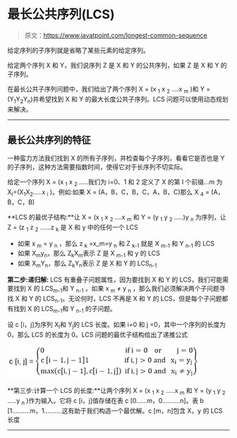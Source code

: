 # 最长公共序列(LCS)

> 原文：<https://www.javatpoint.com/longest-common-sequence>

给定序列的子序列就是省略了某些元素的给定序列。

给定两个序列 X 和 Y，我们说序列 Z 是 X 和 Y 的公共序列，如果 Z 是 X 和 Y 的子序列。

在最长公共子序列问题中，我们给出了两个序列 X = (x <sub>1</sub> x <sub>2</sub> ....x <sub>m</sub> )和 Y =(Y<sub>1</sub>Y<sub>2</sub>Y<sub>n</sub>)并希望找到 X 和 Y 的最大长度公共子序列。LCS 问题可以使用动态规划来解决。

* * *

## 最长公共序列的特征

一种蛮力方法我们找到 X 的所有子序列，并检查每个子序列，看看它是否也是 Y 的子序列，这种方法需要指数时间，使得它对于长序列不切实际。

给定一个序列 X = (x <sub>1</sub> x <sub>2</sub> .....我们为 i=0、1 和 2 定义了 X 的第 I 个前缀...m 为 X<sub>I</sub>=(X<sub>1</sub>X<sub>2</sub>.....x <sub>i</sub> )。例如:如果 X = (A，B，C，B，C，A，B，C)那么 X <sub>4</sub> = (A，B，C，B)

**LCS 的最优子结构:**让 X = (x <sub>1</sub> x <sub>2</sub> ....x <sub>m</sub> 和 Y = (y <sub>1</sub> y <sub>2</sub> .....)y <sub>n</sub> 为序列，让 Z = (z <sub>1</sub> z <sub>2</sub> ......z <sub>k</sub> 是 X 和 y 中的任何一个 LCS

*   如果 x <sub>m</sub> = y <sub>n</sub> ，那么 z <sub>k</sub> =x_m=y <sub>n</sub> 和 Z <sub>k-1</sub> 就是 X <sub>m-1</sub> 和 Y <sub>n-1</sub> 的 LCS
*   如果 X<sub>m</sub>y<sub>n</sub>，那么 Z<sub>k</sub>X<sub>m</sub>表示 Z 是 X <sub>m-1</sub> 和 y 的 LCS
*   如果 X<sub>m</sub>Y<sub>n</sub>，那么 Z<sub>k</sub>Y<sub>n</sub>表示 Z 是 X 和 Y 的 LCS<sub>n-1</sub>

**第二步:递归解:** LCS 有重叠子问题属性，因为要找到 X 和 Y 的 LCS，我们可能需要找到 X 的 LCS<sub>m-1</sub>和 Y <sub>n-1</sub> 。如果 x <sub>m</sub> ≠ y <sub>n</sub> ，那么我们必须解决两个子问题寻找 X 和 Y 的 LCS<sub>n-1</sub>。无论何时，LCS 不再是 X 和 Y 的 LCS，但是每个子问题都有找到 X 的 LCS<sub>m-1</sub>和 Y <sub>n-1</sub> 的子问题。

设 c [i，j]为序列 X<sub>I</sub>和 Y<sub>j</sub>的 LCS 长度。如果 i=0 和 j =0，其中一个序列的长度为 0，那么 LCS 的长度为 0。LCS 问题的最优子结构给出了递推公式

![DAA Characteristics of Longest Common Sequence](img/9822d72bef51138adfcde3019dc23ca6.png)

**第三步:计算一个 LCS 的长度:**让两个序列 X = (x <sub>1</sub> x <sub>2</sub> .....x <sub>m</sub> 和 Y = (y <sub>1</sub> y <sub>2</sub> .....y <sub>n</sub> )作为输入。它将 c [i，j]值存储在表 c [0......m，0..........n]。表 b [1..........m，1..........这有助于我们构造一个最优解。c [m，n]包含 X，y 的 LCS 长度

* * *